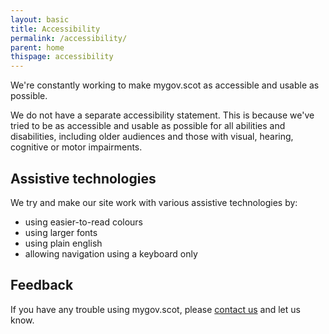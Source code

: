 ```yaml
---
layout: basic
title: Accessibility
permalink: /accessibility/
parent: home
thispage: accessibility
---
```


We're constantly working to make mygov.scot as accessible and usable as possible.

We do not have a separate accessibility statement. This is because we've tried to be as accessible and usable as possible for all abilities and disabilities, including older audiences and those with visual, hearing, cognitive or motor impairments.

## Assistive technologies

We try and make our site work with various assistive technologies by:

* using easier-to-read colours
* using larger fonts
* using plain english
* allowing navigation using a keyboard only

## Feedback

If you have any trouble using mygov.scot, please [contact us](https://www.mygov.scot/give-feedback/) and let us know.
